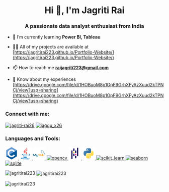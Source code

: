 <h1 align="center">Hi 👋, I'm Jagriti Rai</h1>
<h3 align="center">A passionate data analyst enthusiast from India</h3>

- 🌱 I’m currently learning **Power BI, Tableau**

- 👨‍💻 All of my projects are available at [https://jagritirai223.github.io/Portfolio-Website/](https://jagritirai223.github.io/Portfolio-Website/)

- 📫 How to reach me **raijagriti223@gmail.com**

- 📄 Know about my experiences [https://drive.google.com/file/d/1HOBuoM8p1GpF9GrhXFyAzXuud2kTPNCj/view?usp=sharing](https://drive.google.com/file/d/1HOBuoM8p1GpF9GrhXFyAzXuud2kTPNCj/view?usp=sharing)

<h3 align="left">Connect with me:</h3>
<p align="left">
<a href="https://linkedin.com/in/jagriti-rai26" target="blank"><img align="center" src="https://raw.githubusercontent.com/rahuldkjain/github-profile-readme-generator/master/src/images/icons/Social/linked-in-alt.svg" alt="jagriti-rai26" height="30" width="40" /></a>
<a href="https://instagram.com/jaggu_x26" target="blank"><img align="center" src="https://raw.githubusercontent.com/rahuldkjain/github-profile-readme-generator/master/src/images/icons/Social/instagram.svg" alt="jaggu_x26" height="30" width="40" /></a>
</p>

<h3 align="left">Languages and Tools:</h3>
<p align="left"> <a href="https://www.cprogramming.com/" target="_blank" rel="noreferrer"> <img src="https://raw.githubusercontent.com/devicons/devicon/master/icons/c/c-original.svg" alt="c" width="40" height="40"/> </a> <a href="https://www.java.com" target="_blank" rel="noreferrer"> <img src="https://raw.githubusercontent.com/devicons/devicon/master/icons/java/java-original.svg" alt="java" width="40" height="40"/> </a> <a href="https://www.mysql.com/" target="_blank" rel="noreferrer"> <img src="https://raw.githubusercontent.com/devicons/devicon/master/icons/mysql/mysql-original-wordmark.svg" alt="mysql" width="40" height="40"/> </a> <a href="https://opencv.org/" target="_blank" rel="noreferrer"> <img src="https://www.vectorlogo.zone/logos/opencv/opencv-icon.svg" alt="opencv" width="40" height="40"/> </a> <a href="https://pandas.pydata.org/" target="_blank" rel="noreferrer"> <img src="https://raw.githubusercontent.com/devicons/devicon/2ae2a900d2f041da66e950e4d48052658d850630/icons/pandas/pandas-original.svg" alt="pandas" width="40" height="40"/> </a> <a href="https://www.python.org" target="_blank" rel="noreferrer"> <img src="https://raw.githubusercontent.com/devicons/devicon/master/icons/python/python-original.svg" alt="python" width="40" height="40"/> </a> <a href="https://scikit-learn.org/" target="_blank" rel="noreferrer"> <img src="https://upload.wikimedia.org/wikipedia/commons/0/05/Scikit_learn_logo_small.svg" alt="scikit_learn" width="40" height="40"/> </a> <a href="https://seaborn.pydata.org/" target="_blank" rel="noreferrer"> <img src="https://seaborn.pydata.org/_images/logo-mark-lightbg.svg" alt="seaborn" width="40" height="40"/> </a> <a href="https://www.sqlite.org/" target="_blank" rel="noreferrer"> <img src="https://www.vectorlogo.zone/logos/sqlite/sqlite-icon.svg" alt="sqlite" width="40" height="40"/> </a> </p>

<p><img align="left" src="https://github-readme-stats.vercel.app/api/top-langs?username=jagritirai223&show_icons=true&locale=en&layout=compact" alt="jagritirai223" /></p>

<p>&nbsp;<img align="center" src="https://github-readme-stats.vercel.app/api?username=jagritirai223&show_icons=true&locale=en" alt="jagritirai223" /></p>

<p><img align="center" src="https://github-readme-streak-stats.herokuapp.com/?user=jagritirai223&" alt="jagritirai223" /></p>
